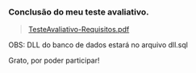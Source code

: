 ### Conclusão do meu teste avaliativo.

> [TesteAvaliativo-Requisitos.pdf](https://github.com/AdanEinstein/pedidos/files/13926204/TESTE.JAVA.53.docx.pdf)

OBS: DLL do banco de dados estará no arquivo dll.sql

Grato, por poder participar!
